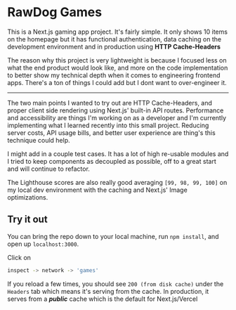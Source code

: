 # RawDog Games

This is a Next.js gaming app project. It's fairly simple. It only shows 10 items on the homepage but it has functional authentication, data caching on the development environment and in production using **HTTP Cache-Headers** 

The reason why this project is very lightweight is because I focused less on what the end product would look like, and more on the code implementation to better show my technical depth when it comes to engineering frontend apps. There's a ton of things I could add but I dont want to over-engineer it.

<hr />

The two main points I wanted to try out are HTTP Cache-Headers, and proper client side rendering using Next.js' built-in API routes. Performance and accessibility are things I'm working on as a developer and I'm currently implementing what I learned recently into this small project. Reducing server costs, API usage bills, and better user experience are thing's this technique could help.

I might add in a couple test cases. It has a lot of high re-usable modules and I tried to keep components as decoupled as possible, off to a great start and will continue to refactor. 

The Lighthouse scores are also really good averaging `[99, 98, 99, 100]` on my local dev environment with the caching and Next.js' Image optimizations.

## Try it out

You can bring the repo down to your local machine, run `npm install`, and open up `localhost:3000`. 

Click on 
```bash
inspect -> network -> 'games'
```

If you reload a few times, you should see `200 (from disk cache)` under the `Headers` tab which means it's serving from the cache. In production, it serves from a ***public*** cache which is the default for Next.js/Vercel
